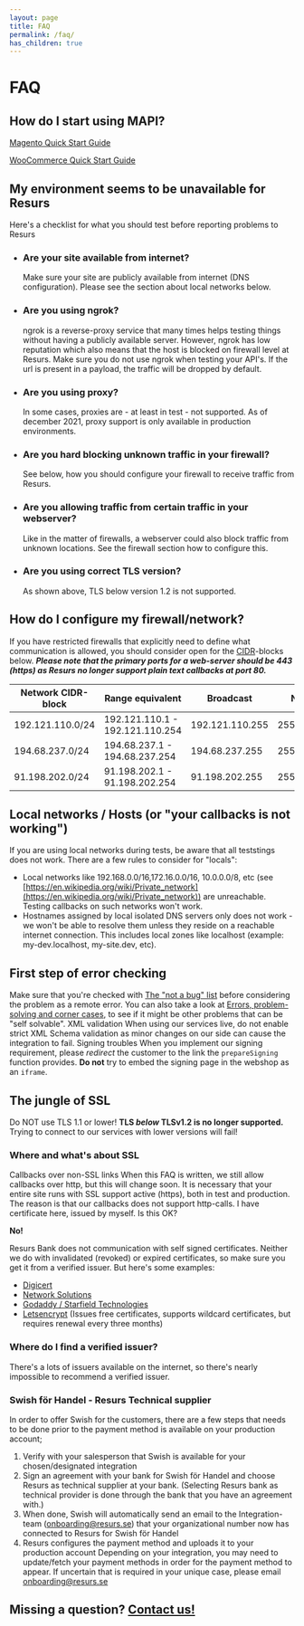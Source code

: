 ```yaml
---
layout: page
title: FAQ
permalink: /faq/
has_children: true
---
```


# FAQ 

## How do I start using MAPI?

[Magento Quick Start Guide](../platform-plugins/magento-modules/resurs-bank-magento2-module-for-mapi-quick-start)

[WooCommerce Quick Start Guide](../platform-plugins/woocommerce/resurs-merchant-api-for-woocommerce)

## My environment seems to be unavailable for Resurs
Here's a checklist for what you should test before reporting problems to
Resurs
- ### Are your site available from internet?
  Make sure your site are publicly available from internet (DNS
  configuration). Please see the section about local networks below.
- ### Are you using ngrok?
  ngrok is a reverse-proxy service that many times helps testing things
  without having a publicly available server. However, ngrok has low
  reputation which also means that the host is blocked on firewall level
  at Resurs. Make sure you do not use ngrok when testing your API's. If
  the url is present in a payload, the traffic will be dropped by
  default.
- ### Are you using proxy?
  In some cases, proxies are - at least in test - not supported. As of
  december 2021, proxy support is only available in production
  environments.
- ### Are you hard blocking unknown traffic in your firewall?
  See below, how you should configure your firewall to receive traffic
  from Resurs.
- ### Are you allowing traffic from certain traffic in your webserver?
  Like in the matter of firewalls, a webserver could also block traffic
  from unknown locations. See the firewall section how to configure
  this.
- ### Are you using correct TLS version?
  As shown above, TLS below version 1.2 is not supported.
## How do I configure my firewall/network?
If you have restricted firewalls that explicitly need to define what
communication is allowed, you should consider open for the
[CIDR](https://sv.wikipedia.org/wiki/Classless_Inter-Domain_Routing)-blocks
below.
***Please note that the primary ports for a web-server should be 443
(https) as Resurs no longer support plain text callbacks at port 80.***
  
| Network CIDR-block | Range equivalent                | Broadcast       | Netmask       | Firewall settings         | Allow ports | AS Number                            |
|--------------------|---------------------------------|-----------------|---------------|---------------------------|-------------|--------------------------------------|
| 192.121.110.0/24   | 192.121.110.1 - 192.121.110.254 | 192.121.110.255 | 255.255.255.0 | Allow from 192.121.110.\* | 443 (https) | [AS35814](https://ipinfo.io/AS35814) |
| 194.68.237.0/24    | 194.68.237.1 - 194.68.237.254   | 194.68.237.255  | 255.255.255.0 | Allow from 194.68.237.\*  | 443 (https) | [AS35814](https://ipinfo.io/AS35814) |
| 91.198.202.0/24    | 91.198.202.1 - 91.198.202.254   | 91.198.202.255  | 255.255.255.0 | Allow from 91.198.202.\*  | 443 (https) | [AS35814](https://ipinfo.io/AS35814) |
  
## Local networks / Hosts (or "your callbacks is not working")
If you are using local networks during tests, be aware that all
teststings does not work. There are a few rules to consider for
"locals":
- Local networks like 192.168.0.0/16,172.16.0.0/16, 10.0.0.0/8, etc
  (see [https://en.wikipedia.org/wiki/Private_network](https://en.wikipedia.org/wiki/Private_network))
  are unreachable. Testing callbacks on such networks won't work.
- Hostnames assigned by local isolated DNS servers only does not work -
  we won't be able to resolve them unless they reside on a reachable
  internet connection. This includes local zones like localhost
  (example: my-dev.localhost, my-site.dev, etc).


## First step of error checking
Make sure that you're checked with [The "not a bug" list](16056903.md)
before considering the problem as a remote error. You can also take a
look at [Errors, problem-solving and corner cases](16056453.html), to
see if it might be other problems that can be "self solvable".
XML validation
When using our services live, do not enable strict XML Schema validation
as minor changes on our side can cause the integration to fail.
Signing troubles
When you implement our signing requirement, please *redirect* the
customer to the link the `prepareSigning` function provides. **Do
not** try to embed the signing page in the webshop as an `iframe`.

## The jungle of SSL
Do NOT use TLS 1.1 or lower!
**TLS *below* TLSv1.2 is no longer supported.** Trying to connect to our
services with lower versions will fail!

### Where and what's about SSL
Callbacks over non-SSL links
When this FAQ is written, we still allow callbacks over http, but this
will change soon.
It is necessary that your entire site runs with SSL support active
(https), both in test and production. The reason is that our callbacks
does not support http-calls.
I have certificate here, issued by myself. Is this OK?

**No!**

Resurs Bank does not communication with self signed certificates.
Neither we do with invalidated (revoked) or expired certificates, so
make sure you get it from a verified issuer. But here's some examples:

- [Digicert](https://www.digicert.com/)
- [Network Solutions](https://www.networksolutions.com/)
- [Godaddy / Starfield Technologies](https://www.godaddy.com)
- [Letsencrypt](https://letsencrypt.org/) (Issues free certificates,
supports wildcard certificates, but requires renewal every three
months) 

### Where do I find a verified issuer?
There's a lots of issuers available on the internet, so there's nearly
impossible to recommend a verified issuer.

### Swish för Handel - Resurs Technical supplier
In order to offer Swish for the customers, there are a few steps that needs to be done prior to the payment method is available on your production account;
1. Verify with your salesperson that Swish is available for your chosen/designated integration
2. Sign an agreement with your bank for Swish för Handel and choose Resurs as technical supplier at your bank. (Selecting Resurs bank as
technical provider is done through the bank that you have an agreement with.)
3. When done, Swish will automatically send an email to the Integration-team (onboarding@resurs.se) that your organizational number now has
connected to Resurs for Swish för Handel
4. Resurs configures the payment method and uploads it to your production account
Depending on your integration, you may need to update/fetch your payment methods in order for the payment method to appear. If uncertain that is required in your unique case, please email onboarding@resurs.se

## Missing a question? [Contact us!](Contact_327926.html)
